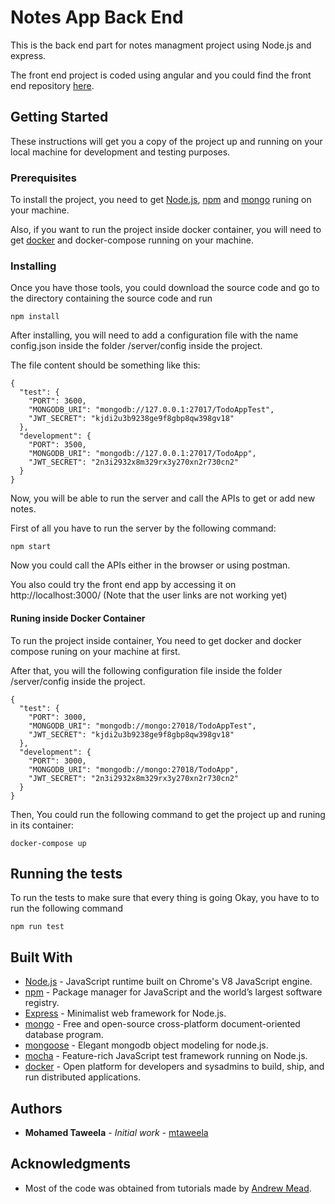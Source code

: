 # Notes App Back End

This is the back end part for notes managment project using Node.js and express.

The front end project is coded using angular and you could find the front end repository [here](https://github.com/mtaweela/notes-app-web-FE).

## Getting Started

These instructions will get you a copy of the project up and running on your local machine for development and testing purposes.

### Prerequisites

To install the project, you need to get [Node.js](https://nodejs.org/), [npm](https://www.npmjs.com/) and [mongo](https://www.mongodb.com/) runing on your machine.

Also, if you want to run the project inside docker container, you will need to get [docker](https://www.docker.com/) and docker-compose running on your machine.
### Installing
Once you have those tools, you could download the source code and go to the directory containing the source code and run 

```
npm install
```

After installing, you will need to add a configuration file with the name config.json inside the folder /server/config inside the project.

The file content should be something like this:

```
{
  "test": {
    "PORT": 3600,
    "MONGODB_URI": "mongodb://127.0.0.1:27017/TodoAppTest",
    "JWT_SECRET": "kjdi2u3b9238ge9f8gbp8qw398gv18"
  },
  "development": {
    "PORT": 3500,
    "MONGODB_URI": "mongodb://127.0.0.1:27017/TodoApp",
    "JWT_SECRET": "2n3i2932x8m329rx3y270xn2r730cn2"
  }
}

```

Now, you will be able to run the server and call the APIs to get or add new notes.

First of all you have to run the server by the following command:

```
npm start
```

Now you could call the APIs either in the browser or using postman.

You also could try the front end app by accessing it on  http://localhost:3000/ (Note that the user links are not working yet)


#### Runing inside Docker Container

To run the project inside container, You need to get docker and docker compose runing on your machine at first.

After that, you will the following configuration file inside the folder /server/config inside the project.
```
{
  "test": {
    "PORT": 3000,
    "MONGODB_URI": "mongodb://mongo:27018/TodoAppTest",
    "JWT_SECRET": "kjdi2u3b9238ge9f8gbp8qw398gv18"
  },
  "development": {
    "PORT": 3000,
    "MONGODB_URI": "mongodb://mongo:27018/TodoApp",
    "JWT_SECRET": "2n3i2932x8m329rx3y270xn2r730cn2"
  }
}

```

Then, You could run the following command to get the project up and runing in its container:
```
docker-compose up
```


## Running the tests

To run the tests to make sure that every thing is going Okay, you have to to run the following command 

```
npm run test
```

## Built With

* [Node.js](https://nodejs.org/) - JavaScript runtime built on Chrome's V8 JavaScript engine.
* [npm](https://www.npmjs.com/) - Package manager for JavaScript and the world’s largest software registry.
* [Express](https://expressjs.com/) - Minimalist web framework for Node.js.
* [mongo](https://www.mongodb.com/) - Free and open-source cross-platform document-oriented database program.
* [mongoose](https://mongoosejs.com/) - Elegant mongodb object modeling for node.js.
* [mocha](https://mochajs.org/) - Feature-rich JavaScript test framework running on Node.js.
* [docker](https://www.docker.com/) - Open platform for developers and sysadmins to build, ship, and run distributed applications.

## Authors

* **Mohamed Taweela** - *Initial work* - [mtaweela](https://github.com/mtaweela)

## Acknowledgments

* Most of the code was obtained from tutorials made by [Andrew Mead](https://www.udemy.com/user/andrewmead/).